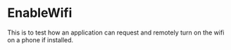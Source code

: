 # EnableWifi
This is to test how an application can request and remotely turn on the wifi on a phone if installed. 

